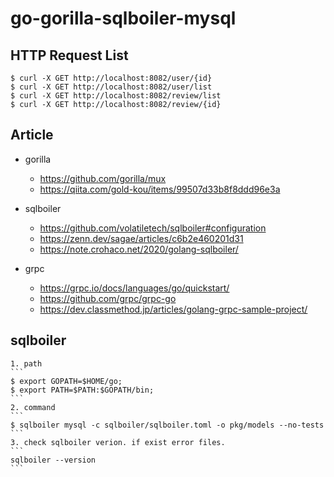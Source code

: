 # go-gorilla-sqlboiler-mysql

## HTTP Request List
```
$ curl -X GET http://localhost:8082/user/{id}
$ curl -X GET http://localhost:8082/user/list
$ curl -X GET http://localhost:8082/review/list
$ curl -X GET http://localhost:8082/review/{id}
```

## Article
 - gorilla  
    - https://github.com/gorilla/mux  
    - https://qiita.com/gold-kou/items/99507d33b8f8ddd96e3a  

 - sqlboiler  
    - https://github.com/volatiletech/sqlboiler#configuration  
    - https://zenn.dev/sagae/articles/c6b2e460201d31  
    - https://note.crohaco.net/2020/golang-sqlboiler/  
 - grpc  
    - https://grpc.io/docs/languages/go/quickstart/  
    - https://github.com/grpc/grpc-go  
    - https://dev.classmethod.jp/articles/golang-grpc-sample-project/  

## sqlboiler
    1. path  
    ```
    $ export GOPATH=$HOME/go;
    $ export PATH=$PATH:$GOPATH/bin;
    ```
    2. command  
    ```
    $ sqlboiler mysql -c sqlboiler/sqlboiler.toml -o pkg/models --no-tests
    ```
    3. check sqlboiler verion. if exist error files. 
    ```
    sqlboiler --version
    ```

